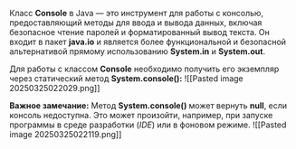 
Класс **Console** в Java — это инструмент для работы с консолью, предоставляющий методы для ввода и вывода данных, включая безопасное чтение паролей и форматированный вывод текста.
Он входит в пакет **java.io** и является более функциональной и безопасной альтернативой прямому использованию **System.in** и **System.out**.

Для работы с классом **Console** необходимо получить его экземпляр через статический метод **System.console():**
![[Pasted image 20250325022029.png]]

**Важное замечание:** Метод **System.console()** может вернуть **null**, если консоль недоступна. Это может произойти, например, при запуске программы в среде разработки (*IDE*) или в фоновом режиме.
![[Pasted image 20250325022119.png]]